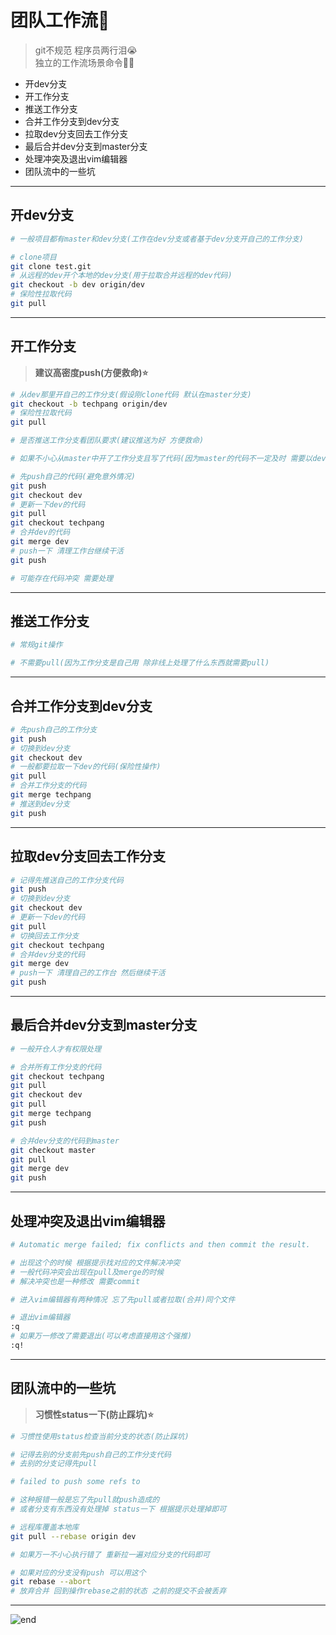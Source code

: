 
# **团队工作流🤡**
>git不规范 程序员两行泪😭  
>独立的工作流场景命令👨‍💻  
* 开dev分支
* 开工作分支
* 推送工作分支
* 合并工作分支到dev分支
* 拉取dev分支回去工作分支
* 最后合并dev分支到master分支
* 处理冲突及退出vim编辑器
* 团队流中的一些坑

------
## **开dev分支**

```bash
# 一般项目都有master和dev分支(工作在dev分支或者基于dev分支开自己的工作分支)

# clone项目
git clone test.git
# 从远程的dev开个本地的dev分支(用于拉取合并远程的dev代码)
git checkout -b dev origin/dev
# 保险性拉取代码
git pull
```

------
## **开工作分支**
>**建议高密度push(方便救命)⭐**  

```bash
# 从dev那里开自己的工作分支(假设刚clone代码 默认在master分支)
git checkout -b techpang origin/dev
# 保险性拉取代码
git pull

# 是否推送工作分支看团队要求(建议推送为好 方便救命)
```

```bash
# 如果不小心从master中开了工作分支且写了代码(因为master的代码不一定及时 需要以dev分支为蓝本 开工作分支)

# 先push自己的代码(避免意外情况)
git push
git checkout dev
# 更新一下dev的代码
git pull
git checkout techpang
# 合并dev的代码
git merge dev
# push一下 清理工作台继续干活
git push

# 可能存在代码冲突 需要处理
```

------
## **推送工作分支**

```bash
# 常规git操作

# 不需要pull(因为工作分支是自己用 除非线上处理了什么东西就需要pull)
```

------
## **合并工作分支到dev分支**

```bash
# 先push自己的工作分支
git push
# 切换到dev分支
git checkout dev
# 一般都要拉取一下dev的代码(保险性操作)
git pull
# 合并工作分支的代码
git merge techpang
# 推送到dev分支
git push
```

------
## **拉取dev分支回去工作分支**

```bash
# 记得先推送自己的工作分支代码
git push
# 切换到dev分支
git checkout dev
# 更新一下dev的代码
git pull
# 切换回去工作分支
git checkout techpang
# 合并dev分支的代码
git merge dev
# push一下 清理自己的工作台 然后继续干活
git push
```

------
## **最后合并dev分支到master分支**

```bash
# 一般开仓人才有权限处理

# 合并所有工作分支的代码
git checkout techpang
git pull
git checkout dev
git pull
git merge techpang
git push

# 合并dev分支的代码到master
git checkout master
git pull
git merge dev
git push
```

------
## **处理冲突及退出vim编辑器**

```bash
# Automatic merge failed; fix conflicts and then commit the result.

# 出现这个的时候 根据提示找对应的文件解决冲突
# 一般代码冲突会出现在pull及merge的时候
# 解决冲突也是一种修改 需要commit
```

```bash
# 进入vim编辑器有两种情况 忘了先pull或者拉取(合并)同个文件

# 退出vim编辑器
:q
# 如果万一修改了需要退出(可以考虑直接用这个强推)
:q!
```

------
## **团队流中的一些坑**
>**习惯性status一下(防止踩坑)⭐**  

```bash
# 习惯性使用status检查当前分支的状态(防止踩坑)

# 记得去别的分支前先push自己的工作分支代码
# 去别的分支记得先pull
```

```bash
# failed to push some refs to

# 这种报错一般是忘了先pull就push造成的
# 或者分支有东西没有处理掉 status一下 根据提示处理掉即可
```

```bash
# 远程库覆盖本地库
git pull --rebase origin dev

# 如果万一不小心执行错了 重新拉一遍对应分支的代码即可

# 如果对应的分支没有push 可以用这个
git rebase --abort
# 放弃合并 回到操作rebase之前的状态 之前的提交不会被丢弃
```

------
![end](https://gitee.com/techpang/img_emoji_libs/raw/master/img_bed/markdown_images/end.jpg '富婆加我吧不想努力了')